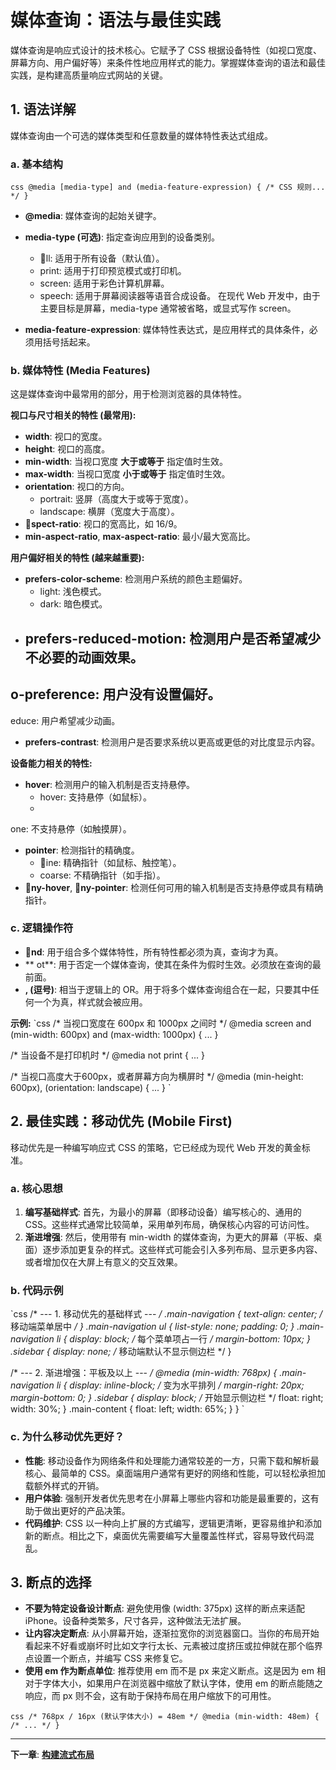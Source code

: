 ﻿# 媒体查询：语法与最佳实践

媒体查询是响应式设计的技术核心。它赋予了 CSS 根据设备特性（如视口宽度、屏幕方向、用户偏好等）来条件性地应用样式的能力。掌握媒体查询的语法和最佳实践，是构建高质量响应式网站的关键。

## 1. 语法详解

媒体查询由一个可选的媒体类型和任意数量的媒体特性表达式组成。

### a. 基本结构
`css
@media [media-type] and (media-feature-expression) {
  /* CSS 规则... */
}
`
- **@media**: 媒体查询的起始关键字。
- **media-type (可选)**: 指定查询应用到的设备类别。
  - ll: 适用于所有设备（默认值）。
  - print: 适用于打印预览模式或打印机。
  - screen: 适用于彩色计算机屏幕。
  - speech: 适用于屏幕阅读器等语音合成设备。
  在现代 Web 开发中，由于主要目标是屏幕，media-type 通常被省略，或显式写作 screen。

- **media-feature-expression**: 媒体特性表达式，是应用样式的具体条件，必须用括号括起来。

### b. 媒体特性 (Media Features)

这是媒体查询中最常用的部分，用于检测浏览器的具体特性。

**视口与尺寸相关的特性 (最常用):**
- **width**: 视口的宽度。
- **height**: 视口的高度。
- **min-width**: 当视口宽度 **大于或等于** 指定值时生效。
- **max-width**: 当视口宽度 **小于或等于** 指定值时生效。
- **orientation**: 视口的方向。
  - portrait: 竖屏（高度大于或等于宽度）。
  - landscape: 横屏（宽度大于高度）。
- **spect-ratio**: 视口的宽高比，如 16/9。
- **min-aspect-ratio**, **max-aspect-ratio**: 最小/最大宽高比。

**用户偏好相关的特性 (越来越重要):**
- **prefers-color-scheme**: 检测用户系统的颜色主题偏好。
  - light: 浅色模式。
  - dark: 暗色模式。
- **prefers-reduced-motion**: 检测用户是否希望减少不必要的动画效果。
  - 
o-preference: 用户没有设置偏好。
  - educe: 用户希望减少动画。
- **prefers-contrast**: 检测用户是否要求系统以更高或更低的对比度显示内容。

**设备能力相关的特性:**
- **hover**: 检测用户的输入机制是否支持悬停。
  - hover: 支持悬停（如鼠标）。
  - 
one: 不支持悬停（如触摸屏）。
- **pointer**: 检测指针的精确度。
  - ine: 精确指针（如鼠标、触控笔）。
  - coarse: 不精确指针（如手指）。
- **ny-hover**, **ny-pointer**: 检测任何可用的输入机制是否支持悬停或具有精确指针。

### c. 逻辑操作符

- **nd**: 用于组合多个媒体特性，所有特性都必须为真，查询才为真。
- **
ot**: 用于否定一个媒体查询，使其在条件为假时生效。必须放在查询的最前面。
- **, (逗号)**: 相当于逻辑上的 OR。用于将多个媒体查询组合在一起，只要其中任何一个为真，样式就会被应用。

**示例:**
`css
/* 当视口宽度在 600px 和 1000px 之间时 */
@media screen and (min-width: 600px) and (max-width: 1000px) { ... }

/* 当设备不是打印机时 */
@media not print { ... }

/* 当视口高度大于600px，或者屏幕方向为横屏时 */
@media (min-height: 600px), (orientation: landscape) { ... }
`

## 2. 最佳实践：移动优先 (Mobile First)

移动优先是一种编写响应式 CSS 的策略，它已经成为现代 Web 开发的黄金标准。

### a. 核心思想
1.  **编写基础样式**: 首先，为最小的屏幕（即移动设备）编写核心的、通用的 CSS。这些样式通常比较简单，采用单列布局，确保核心内容的可访问性。
2.  **渐进增强**: 然后，使用带有 min-width 的媒体查询，为更大的屏幕（平板、桌面）逐步添加更复杂的样式。这些样式可能会引入多列布局、显示更多内容、或者增加仅在大屏上有意义的交互效果。

### b. 代码示例
`css
/* --- 1. 移动优先的基础样式 --- */
.main-navigation {
  text-align: center; /* 移动端菜单居中 */
}
.main-navigation ul {
  list-style: none;
  padding: 0;
}
.main-navigation li {
  display: block; /* 每个菜单项占一行 */
  margin-bottom: 10px;
}
.sidebar {
  display: none; /* 移动端默认不显示侧边栏 */
}

/* --- 2. 渐进增强：平板及以上 --- */
@media (min-width: 768px) {
  .main-navigation li {
    display: inline-block; /* 变为水平排列 */
    margin-right: 20px;
    margin-bottom: 0;
  }
  .sidebar {
    display: block; /* 开始显示侧边栏 */
    float: right;
    width: 30%;
  }
  .main-content {
    float: left;
    width: 65%;
  }
}
`

### c. 为什么移动优先更好？
- **性能**: 移动设备作为网络条件和处理能力通常较差的一方，只需下载和解析最核心、最简单的 CSS。桌面端用户通常有更好的网络和性能，可以轻松承担加载额外样式的开销。
- **用户体验**: 强制开发者优先思考在小屏幕上哪些内容和功能是最重要的，这有助于做出更好的产品决策。
- **代码维护**: CSS 以一种向上扩展的方式编写，逻辑更清晰，更容易维护和添加新的断点。相比之下，桌面优先需要编写大量覆盖性样式，容易导致代码混乱。

## 3. 断点的选择

- **不要为特定设备设计断点**: 避免使用像 (width: 375px) 这样的断点来适配 iPhone。设备种类繁多，尺寸各异，这种做法无法扩展。
- **让内容决定断点**: 从小屏幕开始，逐渐拉宽你的浏览器窗口。当你的布局开始看起来不好看或崩坏时比如文字行太长、元素被过度挤压或拉伸就在那个临界点设置一个断点，并编写 CSS 来修复它。
- **使用 em 作为断点单位**: 推荐使用 em 而不是 px 来定义断点。这是因为 em 相对于字体大小，如果用户在浏览器中缩放了默认字体，使用 em 的断点能随之响应，而 px 则不会，这有助于保持布局在用户缩放下的可用性。

`css
/* 768px / 16px (默认字体大小) = 48em */
@media (min-width: 48em) {
  /* ... */
}
`

---
**下一章**: **[构建流式布局](fluid-layouts.md)**

